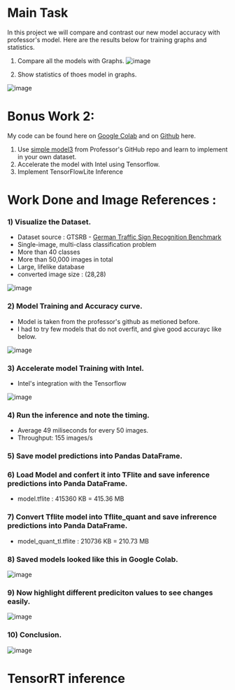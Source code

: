 # Main Task
In  this project we will compare and contrast our new model accuracy with professor's model. Here are the results below for training graphs and statistics.
1) Compare all the models with Graphs. 
![image](https://github.com/PLEX-GR00T/Data_Mining/blob/main/Deep_learning_model%20compare%20graph.png)

2) Show statistics of thoes model in graphs.

![image](https://github.com/PLEX-GR00T/Data_Mining/blob/main/Model%20compare%20statistics.png)
# Bonus Work 2:
My code can be found here on [Google Colab](https://colab.research.google.com/drive/1RPYmuJPH5piDmX6qamFHzJl_f7qMsf6S?usp=sharing) and on [Github](https://github.com/PLEX-GR00T/Data_Mining/blob/main/Bonus_work_2.ipynb) here.
1) Use [simple model3](https://github.com/lkk688/MultiModalClassifier/blob/main/TFClassifier/myTFmodels/CNNsimplemodels.py) from Professor's GitHub repo and learn to implement in your own dataset.
2) Accelerate the model with Intel using Tensorflow. 
3) Implement TensorFlowLite Inference

# Work Done and Image References : 

### 1) Visualize the Dataset.
- Dataset source : GTSRB - [German Traffic Sign Recognition Benchmark](https://www.kaggle.com/datasets/meowmeowmeowmeowmeow/gtsrb-german-traffic-sign)
- Single-image, multi-class classification problem
- More than 40 classes
- More than 50,000 images in total
- Large, lifelike database
- converted image size : (28,28)

![image](https://github.com/PLEX-GR00T/Data_Mining/blob/main/Dataset_img.png)

### 2) Model Training and Accuracy curve.
- Model is taken from the professor's github as metioned before.
- I had to try few models that do not overfit, and give good accurayc like below.

![image](https://github.com/PLEX-GR00T/Data_Mining/blob/main/Accuracy_Model_graph.png) 

### 3) Accelerate model Training with Intel.
- Intel's integration with the Tensorflow

![image](https://github.com/PLEX-GR00T/Data_Mining/blob/main/Intel_acceleration.png)

### 4) Run the inference and note the timing.
- Average 49 miliseconds for every 50 images.
- Throughput: 155 images/s

### 5) Save model predictions into Pandas DataFrame.
### 6) Load Model and confert it into TFlite and save inference predictions into Panda DataFrame.
- model.tflite : 415360 KB = 415.36 MB
### 7) Convert Tflite model into Tflite_quant and save infrerence predictions into Panda DataFrame.
- model_quant_tl.tflite : 210736 KB = 210.73 MB

### 8) Saved models looked like this in Google Colab.
![image](https://github.com/PLEX-GR00T/Data_Mining/blob/main/Files_Directory.png)

### 9) Now highlight different prediciton values to see changes easily.
![image](https://github.com/PLEX-GR00T/Data_Mining/blob/main/outputPandaframe.png)

### 10) Conclusion.
![image](https://github.com/PLEX-GR00T/Data_Mining/blob/main/conclusion.png)
 
# TensorRT inference
